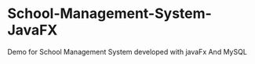 # School-Management-System-JavaFX
Demo for School Management System developed with javaFx And MySQL
